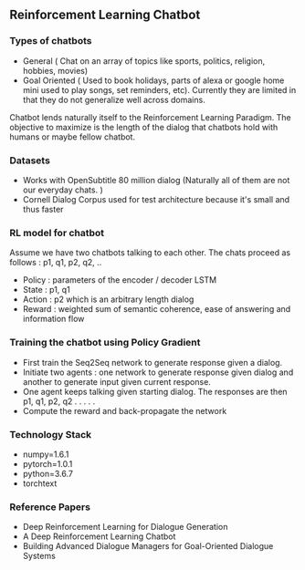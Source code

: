 ## Reinforcement Learning Chatbot

### Types of chatbots
- General ( Chat on an array of topics like sports, politics, religion, hobbies, movies)
- Goal Oriented ( Used to book holidays, parts of alexa or google home mini used to play songs, set reminders, etc). Currently they are limited in that they do not generalize well across domains.

Chatbot lends naturally itself to the Reinforcement Learning Paradigm. The objective to maximize is the length of the dialog that chatbots hold with humans or maybe fellow chatbot.

### Datasets
- Works with OpenSubtitle 80 million dialog (Naturally all of them are not our everyday chats. )
- Cornell Dialog Corpus used for test architecture because it's small and thus faster

### RL model for chatbot
Assume we have two chatbots talking to each other. The chats proceed as follows : p1, q1, p2, q2, ..

- Policy : parameters of the encoder / decoder LSTM
- State : p1, q1
- Action : p2 which is an arbitrary length dialog
- Reward : weighted sum of semantic coherence, ease of answering and information flow


### Training the chatbot using Policy Gradient
- First train the Seq2Seq network to generate response given a dialog.
- Initiate two agents : one network to generate response given dialog and another to generate input given current response.
- One agent keeps talking given starting dialog. The responses are then p1, q1, p2, q2 . . . . . 
- Compute the reward and back-propagate the network

### Technology Stack
- numpy=1.6.1
- pytorch=1.0.1
- python=3.6.7
- torchtext


### Reference Papers
- Deep Reinforcement Learning for Dialogue Generation
- A Deep Reinforcement Learning Chatbot
- Building Advanced Dialogue Managers for Goal-Oriented Dialogue Systems
